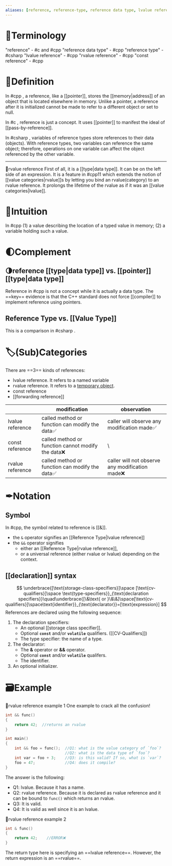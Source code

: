 ```yaml
---
aliases: [reference, reference-type, reference data type, lvalue reference, rvalue reference, const reference]
---
```


# 📖Terminology
"reference" - #c and #cpp 
"reference data type" - #cpp 
"reference type" - #csharp 
"lvalue reference" - #cpp 
"rvalue reference" - #cpp 
"const reference" - #cpp 

# 📝Definition
In #cpp , a reference, like a [[pointer]], stores the [[memory|address]] of an object that is located elsewhere in memory. Unlike a pointer, a reference after it is initialized cannot be made to refer to a different object or set to null. 

In #c , reference is just a concept. It uses [[pointer]] to manifest the ideal of [[pass-by-reference]].

In #csharp , variables of reference types store references to their data (objects). With reference types, two variables can reference the same object; therefore, operations on one variable can affect the object referenced by the other variable.

___
📌rvalue reference
First of all, it is a [[type|data type]]. It can be on the left side of an expression.
It is a feature in #cpp11 which extends the notion of [[value categories|rvalue]]s by letting you bind an rvalue(category) to an rvalue reference.
It prolongs the lifetime of the rvalue as if it was an [[value categories|lvalue]].

# 🧠Intuition
In #cpp 
(1) a value describing the location of a typed value in memory;
(2) a variable holding such a value.


# 🌓Complement
## 🌗reference [[type|data type]] vs. [[pointer]] [[type|data type]]
Reference in #cpp  is not a concept while it is actually a data type. The ==key== evidence is that the C++ standard does not force [[compiler]] to implement reference using pointers.



## Reference Type vs. [[Value Type]]
This is a comparison in #csharp .

# 🏷(Sub)Categories
There are ==3== kinds of references:
- lvalue reference. It refers to a named variable
- rvalue reference. It refers to a [temporary object](https://learn.microsoft.com/en-us/cpp/cpp/temporary-objects?view=msvc-170). 
- const reference
- [[forwarding reference]]

|                  | modification                                      | observation                                    |
| ---------------- | ------------------------------------------------- | ---------------------------------------------- |
| lvalue reference | called method or function can modify the data✅    | caller will observe any modification made✅     |
| const reference  | called method or function cannot modify the data❌ | \                                              |
| rvalue reference | called method or function can modify the data✅    | caller will not observe any modification made❌ |


# ✒Notation
## Symbol
In #cpp, the symbol related to reference is [[&]].
- the `&` operator signifies an [[Reference Type|lvalue reference]] 
- the `&&` operator signifies
	- either an [[Reference Type|rvalue reference]], 
	- or a universal reference (either rvalue or lvalue) depending on the context.

## [[declaration]] syntax
$$
\underbrace{[\text{storage-class-specifiers}]\space [\text{cv-qualifiers}]\space \text{type-specifiers}}_{\text{declaration specifiers}}\quad\underbrace{[\&\text{ or }\&\&]\space[\text{cv-qualifiers}]\space\text{identifier}}_{\text{declarator}}=[\text{expression}]
$$
References are declared using the following sequence:
1. The declaration specifiers:
   - An optional [[storage class specifier]].
   - Optional **`const`** and/or **`volatile`** qualifiers. ([[CV-Qualifiers]])
   - The type specifier: the name of a type.
1. The declarator:
   - The **&** operator or **&&** operator.
   - Optional **`const`** and/or **`volatile`** qualifers.
   - The identifier.
1. An optional initializer.

# 🗃Example
📌rvalue reference example 1
One example to crack all the confusion!
```cpp
int && func()
{
	return 42;  //returns an rvalue
}

int main()
{
	int && foo = func();  //Q1: what is the value category of `foo`?
	                      //Q2: what is the data type of `foo`?
	int var = foo + 3;    //Q3: is this valid? If so, what is `var`?
	foo = 47;             //Q4: does it compile?
}
```
The answer is the following:
- Q1: lvalue. Because it has a name.
- Q2: rvalue reference. Because it is declared as rvalue reference and it can be bound to `func()` which returns an rvalue.
- Q3: It is valid.
- Q4: It is valid as well since it is an lvalue.

📌rvalue reference example 2
```cpp
int & func()
{
	return 42;    //ERROR❌
}
```
The return type here is specifying an ==lvalue reference==. However, the return expression is an ==rvalue==.

